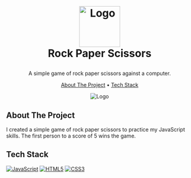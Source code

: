 <br />
<h1>
<p align="center">
  <img src="https://github.com/johnsonduong/rock-paper-scissors/blob/main/images/favicon.png?raw=true" alt="Logo" width="110" height="110">
  <br>Rock Paper Scissors
</h1>
<p align="center">
    A simple game of rock paper scissors against a computer.
    <br />
    </p>
</p>
<p align="center">
  <a href="#about-the-project">About The Project</a> •
  <a href="#tech-stack">Tech Stack</a>
</p>  

<p align="center">
  
<img src="https://github.com/johnsonduong/rock-paper-scissors/blob/main/images/rockpaperscissors.png?raw=true" alt="Logo" >
</p>                                                                                                                             
                                                                                                                                                      
## About The Project
I created a simple game of rock paper scissors to practice my JavaScript skills. The first person to a score of 5 wins the game.

## Tech Stack
  <a href="" target="_blank"><img alt="JavaScript" src="https://img.shields.io/badge/javascript-%23323330.svg?style=for-the-badge&logo=javascript&logoColor=%23F7DF1E"></a>
    <a href="" target="_blank"><img alt="HTML5" src="https://img.shields.io/badge/html5-%23E34F26.svg?style=for-the-badge&logo=html5&logoColor=white"></a>
    <a href="" target="_blank"><img alt="CSS3" src="https://img.shields.io/badge/css3-%231572B6.svg?style=for-the-badge&logo=css3&logoColor=white"></a>